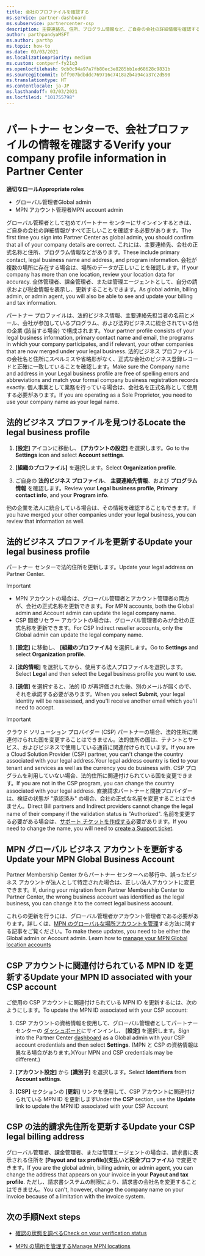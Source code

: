 ```yaml
---
title: 会社のプロファイルを確認する
ms.service: partner-dashboard
ms.subservice: partnercenter-csp
description: 主要連絡先、住所、プログラム情報など、ご自身の会社の詳細情報を確認する方法について説明します。 また、法的住所や請求先住所を更新することもできます。
author: parthpandyaMSFT
ms.author: parthp
ms.topic: how-to
ms.date: 03/03/2021
ms.localizationpriority: medium
ms.custom: contperf-fy21q3
ms.openlocfilehash: 9cb0c94a97a7fb80ec3e8285bb1ed68628c9831b
ms.sourcegitcommit: bff907bdbddc769716c7418a2b4a94ca37c2d590
ms.translationtype: HT
ms.contentlocale: ja-JP
ms.lasthandoff: 03/03/2021
ms.locfileid: "101755798"
---
```

# <a name="verify-your-company-profile-information-in-partner-center"></a><span data-ttu-id="96044-104">パートナー センターで、会社プロファイルの情報を確認する</span><span class="sxs-lookup"><span data-stu-id="96044-104">Verify your company profile information in Partner Center</span></span>

<span data-ttu-id="96044-105">**適切なロール**</span><span class="sxs-lookup"><span data-stu-id="96044-105">**Appropriate roles**</span></span>

- <span data-ttu-id="96044-106">グローバル管理者</span><span class="sxs-lookup"><span data-stu-id="96044-106">Global admin</span></span>
- <span data-ttu-id="96044-107">MPN アカウント管理者</span><span class="sxs-lookup"><span data-stu-id="96044-107">MPN account admin</span></span>

<span data-ttu-id="96044-108">グローバル管理者として初めてパートナー センターにサインインするときは、ご自身の会社の詳細情報がすべて正しいことを確認する必要があります。</span><span class="sxs-lookup"><span data-stu-id="96044-108">The first time you sign into Partner Center as global admin, you should confirm that all of your company details are correct.</span></span> <span data-ttu-id="96044-109">これには、主要連絡先、会社の正式名称と住所、プログラム情報などがあります。</span><span class="sxs-lookup"><span data-stu-id="96044-109">These include primary contact, legal business name and address, and program information.</span></span> <span data-ttu-id="96044-110">会社が複数の場所に存在する場合は、場所のデータが正しいことを確認します。</span><span class="sxs-lookup"><span data-stu-id="96044-110">If your company has more than one location, review your location data for accuracy.</span></span> <span data-ttu-id="96044-111">全体管理者、課金管理者、または管理エージェントとして、自分の請求および税金情報を表示し、更新することもできます。</span><span class="sxs-lookup"><span data-stu-id="96044-111">As global admin, billing admin, or admin agent, you will also be able to see and update your billing and tax information.</span></span>

<span data-ttu-id="96044-112">パートナー プロファイルは、法的ビジネス情報、主要連絡先担当者の名前とメール、会社が参加しているプログラム、および法的ビジネスに統合されている他の企業 (該当する場合) で構成されます。</span><span class="sxs-lookup"><span data-stu-id="96044-112">Your partner profile consists of your legal business information, primary contact name and email, the programs in which your company participates, and if relevant, your other companies that are now merged under your legal business.</span></span> <span data-ttu-id="96044-113">法的ビジネス プロファイルの会社名と住所にスペルミスや省略形がなく、正式な会社のビジネス登録レコードと正確に一致していることを確認します。</span><span class="sxs-lookup"><span data-stu-id="96044-113">Make sure the Company name and address in your Legal business profile are free of spelling errors and abbreviations and match your formal company business registration records exactly.</span></span> <span data-ttu-id="96044-114">個人事業として業務を行っている場合は、会社名を正式名称として使用する必要があります。</span><span class="sxs-lookup"><span data-stu-id="96044-114">If you are operating as a Sole Proprietor, you need to use your company name as your legal name.</span></span>



## <a name="locate-the-legal-business-profile"></a><span data-ttu-id="96044-115">法的ビジネス プロファイルを見つける</span><span class="sxs-lookup"><span data-stu-id="96044-115">Locate the legal business profile</span></span>

1. <span data-ttu-id="96044-116">**[設定]** アイコンに移動し、 **[アカウントの設定]** を選択します。</span><span class="sxs-lookup"><span data-stu-id="96044-116">Go to the **Settings** icon and select **Account settings**.</span></span>
 
1. <span data-ttu-id="96044-117">**[組織のプロファイル]** を選択します。</span><span class="sxs-lookup"><span data-stu-id="96044-117">Select **Organization profile**.</span></span> 

2. <span data-ttu-id="96044-118">ご自身の **法的ビジネス プロファイル**、 **主要連絡先情報**、および **プログラム情報** を確認します。</span><span class="sxs-lookup"><span data-stu-id="96044-118">Review your **Legal business profile**, **Primary contact info**, and your **Program info**.</span></span>

<span data-ttu-id="96044-119">他の企業を法人に統合している場合は、その情報を確認することもできます。</span><span class="sxs-lookup"><span data-stu-id="96044-119">If you have merged your other companies under your legal business, you can review that information as well.</span></span> 

## <a name="update-your-legal-business-profile"></a><span data-ttu-id="96044-120">法的ビジネス プロファイルを更新する</span><span class="sxs-lookup"><span data-stu-id="96044-120">Update your legal business profile</span></span>

<span data-ttu-id="96044-121">パートナー センターで法的住所を更新します。</span><span class="sxs-lookup"><span data-stu-id="96044-121">Update your legal address on Partner Center.</span></span>

>[!Important]
>- <span data-ttu-id="96044-122">MPN アカウントの場合は、グローバル管理者とアカウント管理者の両方が、会社の正式名称を更新できます。</span><span class="sxs-lookup"><span data-stu-id="96044-122">For MPN accounts, both the Global admin and Account admin can update the legal company name.</span></span>
>- <span data-ttu-id="96044-123">CSP 間接リセラー アカウントの場合は、グローバル管理者のみが会社の正式名称を更新できます。</span><span class="sxs-lookup"><span data-stu-id="96044-123">For CSP Indirect reseller accounts, only the Global admin can update the legal company name.</span></span> 

1. <span data-ttu-id="96044-124">**[設定]** に移動し、 **[組織のプロファイル]** を選択します。</span><span class="sxs-lookup"><span data-stu-id="96044-124">Go to **Settings** and select **Organization profile**.</span></span>

2. <span data-ttu-id="96044-125">**[法的情報]** を選択してから、使用する法人プロファイルを選択します。</span><span class="sxs-lookup"><span data-stu-id="96044-125">Select **Legal**  and then select the Legal business profile you want to use.</span></span>
 
1. <span data-ttu-id="96044-126">**[送信]** を選択すると、法的 ID が再評価された後、別のメールが届くので、それを承諾する必要があります。</span><span class="sxs-lookup"><span data-stu-id="96044-126">When you select **Submit**, your legal identity will be reassessed, and you'll receive another email which you'll need to accept.</span></span>

>[!Important]
><span data-ttu-id="96044-127">クラウド ソリューション プロバイダー (CSP) パートナーの場合、法的住所に関連付けられた国を変更することはできません。法的住所の国は、テナントとサービス、およびビジネスで使用している通貨に関連付けられています。</span><span class="sxs-lookup"><span data-stu-id="96044-127">If you are a Cloud Solution Provider (CSP) partner, you can't change the country associated with your legal address.Your legal address country is tied to your tenant and services as well as the currency you do business with.</span></span> <span data-ttu-id="96044-128">CSP プログラムを利用していない場合、法的住所に関連付けられている国を変更できます。</span><span class="sxs-lookup"><span data-stu-id="96044-128">If you are not in the CSP program, you can change the country associated with your legal address.</span></span> <span data-ttu-id="96044-129">直接請求パートナーと間接プロバイダーは、検証の状態が "承認済み" の場合、会社の正式な名前を変更することはできません。</span><span class="sxs-lookup"><span data-stu-id="96044-129">Direct Bill partners and Indirect providers cannot change the legal name of their company if the validation status is "Authorized".</span></span> <span data-ttu-id="96044-130">名前を変更する必要がある場合は、[サポート チケットを作成する](https://partner.microsoft.com/dashboard/support/servicerequests/create?stage=2&topicid=eb74583c-61b3-2124-bffc-00920e0ae772)必要があります。</span><span class="sxs-lookup"><span data-stu-id="96044-130">If you need to change the name, you will need to [create a Support ticket](https://partner.microsoft.com/dashboard/support/servicerequests/create?stage=2&topicid=eb74583c-61b3-2124-bffc-00920e0ae772).</span></span>



## <a name="update-your-mpn-global-business-account"></a><span data-ttu-id="96044-131">MPN グローバル ビジネス アカウントを更新する</span><span class="sxs-lookup"><span data-stu-id="96044-131">Update your MPN Global Business Account</span></span>

<span data-ttu-id="96044-132">Partner Membership Center からパートナー センターへの移行中、誤ったビジネス アカウントが法人として特定された場合は、正しい法人アカウントに変更できます。</span><span class="sxs-lookup"><span data-stu-id="96044-132">If, during your migration from Partner Membership Center to Partner Center, the wrong business account was identified as the legal business, you can change it to the correct legal business account.</span></span>

<span data-ttu-id="96044-133">これらの更新を行うには、グローバル管理者かアカウント管理者である必要があります。詳しくは、[MPN のグローバルな場所アカウントを管理](manage-locations.md)する方法に関する記事をご覧ください。</span><span class="sxs-lookup"><span data-stu-id="96044-133">To make these updates, you need to be either the Global admin or Account admin. Learn how to [manage your MPN Global location accounts](manage-locations.md)</span></span>


## <a name="update-your-mpn-id-associated-with-your-csp-account"></a><span data-ttu-id="96044-134">CSP アカウントに関連付けられている MPN ID を更新する</span><span class="sxs-lookup"><span data-stu-id="96044-134">Update your MPN ID associated with your CSP account</span></span>

<span data-ttu-id="96044-135">ご使用の CSP アカウントに関連付けられている MPN ID を更新するには、次のようにします。</span><span class="sxs-lookup"><span data-stu-id="96044-135">To update the MPN ID associated with your CSP account:</span></span>

1. <span data-ttu-id="96044-136">CSP アカウントの資格情報を使用して、グローバル管理者としてパートナー センターの [ダッシュボード](https://partner.microsoft.com/en-us/dashboard/home)にサインインし、 **[設定]** を選択します。</span><span class="sxs-lookup"><span data-stu-id="96044-136">Sign into the Partner Center [dashboard](https://partner.microsoft.com/en-us/dashboard/home) as a Global admin with your CSP account credentials and then select **Settings**.</span></span> <span data-ttu-id="96044-137">(MPN と CSP の資格情報は異なる場合があります。)</span><span class="sxs-lookup"><span data-stu-id="96044-137">(Your MPN and CSP credentials may be different.)</span></span>
 
1. <span data-ttu-id="96044-138">**[アカウント設定]** から **[識別子]** を選択します。</span><span class="sxs-lookup"><span data-stu-id="96044-138">Select **Identifiers** from **Account settings**.</span></span>

1. <span data-ttu-id="96044-139">**[CSP]** セクションの **[更新]** リンクを使用して、CSP アカウントに関連付けられている MPN ID を更新します</span><span class="sxs-lookup"><span data-stu-id="96044-139">Under the **CSP** section, use the **Update** link to update the MPN ID associated with your CSP Account</span></span> 


## <a name="update-your-csp-legal-billing-address"></a><span data-ttu-id="96044-140">CSP の法的請求先住所を更新する</span><span class="sxs-lookup"><span data-stu-id="96044-140">Update your CSP legal billing address</span></span>

<span data-ttu-id="96044-141">グローバル管理者、課金管理者、または管理エージェントの場合は、請求書に表示される住所を **[Payout and tax profile]\(支払いと税金プロファイル\)** で変更できます。</span><span class="sxs-lookup"><span data-stu-id="96044-141">If you are the global admin, billing admin, or admin agent, you can change the address that appears on your invoice in your **Payout and tax profile**.</span></span> <span data-ttu-id="96044-142">ただし、請求書システムの制限により、請求書の会社名を変更することはできません。</span><span class="sxs-lookup"><span data-stu-id="96044-142">You can't, however, change the company name on your invoice because of a limitation with the invoice system.</span></span>



## <a name="next-steps"></a><span data-ttu-id="96044-143">次の手順</span><span class="sxs-lookup"><span data-stu-id="96044-143">Next steps</span></span>

- [<span data-ttu-id="96044-144">確認の状態を調べる</span><span class="sxs-lookup"><span data-stu-id="96044-144">Check on your verification status</span></span>](verification-responses.md)

- [<span data-ttu-id="96044-145">MPN の場所を管理する</span><span class="sxs-lookup"><span data-stu-id="96044-145">Manage MPN locations</span></span>](manage-locations.md)

